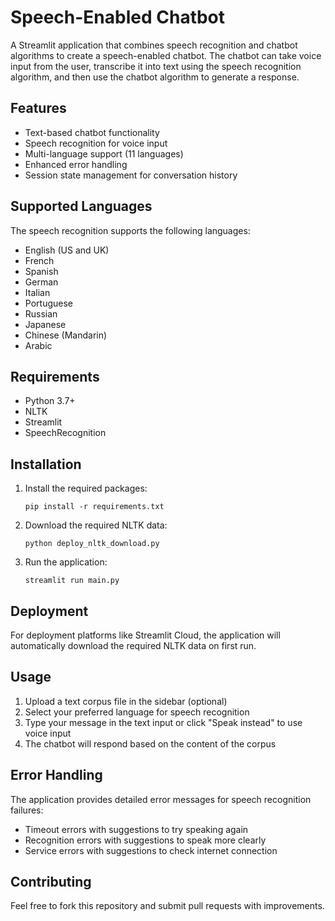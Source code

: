 # Speech-Enabled Chatbot

A Streamlit application that combines speech recognition and chatbot algorithms to create a speech-enabled chatbot. The chatbot can take voice input from the user, transcribe it into text using the speech recognition algorithm, and then use the chatbot algorithm to generate a response.

## Features

- Text-based chatbot functionality
- Speech recognition for voice input
- Multi-language support (11 languages)
- Enhanced error handling
- Session state management for conversation history

## Supported Languages

The speech recognition supports the following languages:
- English (US and UK)
- French
- Spanish
- German
- Italian
- Portuguese
- Russian
- Japanese
- Chinese (Mandarin)
- Arabic

## Requirements

- Python 3.7+
- NLTK
- Streamlit
- SpeechRecognition

## Installation

1. Install the required packages:
   ```
   pip install -r requirements.txt
   ```

2. Download the required NLTK data:
   ```
   python deploy_nltk_download.py
   ```

3. Run the application:
   ```
   streamlit run main.py
   ```

## Deployment

For deployment platforms like Streamlit Cloud, the application will automatically download the required NLTK data on first run.

## Usage

1. Upload a text corpus file in the sidebar (optional)
2. Select your preferred language for speech recognition
3. Type your message in the text input or click "Speak instead" to use voice input
4. The chatbot will respond based on the content of the corpus

## Error Handling

The application provides detailed error messages for speech recognition failures:
- Timeout errors with suggestions to try speaking again
- Recognition errors with suggestions to speak more clearly
- Service errors with suggestions to check internet connection

## Contributing

Feel free to fork this repository and submit pull requests with improvements.